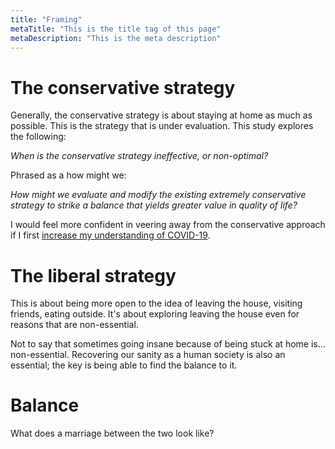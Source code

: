 ```yaml
---
title: "Framing"
metaTitle: "This is the title tag of this page"
metaDescription: "This is the meta description"
---
```


# The conservative strategy

Generally, the conservative strategy is about staying at home as much as possible. This is the strategy that
is under evaluation. This study explores the following:

_When is the conservative strategy ineffective, or non-optimal?_

Phrased as a how might we:

_How might we evaluate and modify the existing extremely conservative strategy 
to strike a balance that yields greater value in quality of life?_

I would feel more confident in veering away from the conservative approach 
if I first [increase my understanding of COVID-19](/methodology).

# The liberal strategy

This is about being more open to the idea of leaving the house, visiting friends, eating outside. It's
about exploring leaving the house even for reasons that are non-essential.

Not to say that sometimes going insane because of being stuck at home is... non-essential. Recovering our
sanity as a human society is also an essential; the key is being able to find the balance to it.

# Balance

What does a marriage between the two look like?